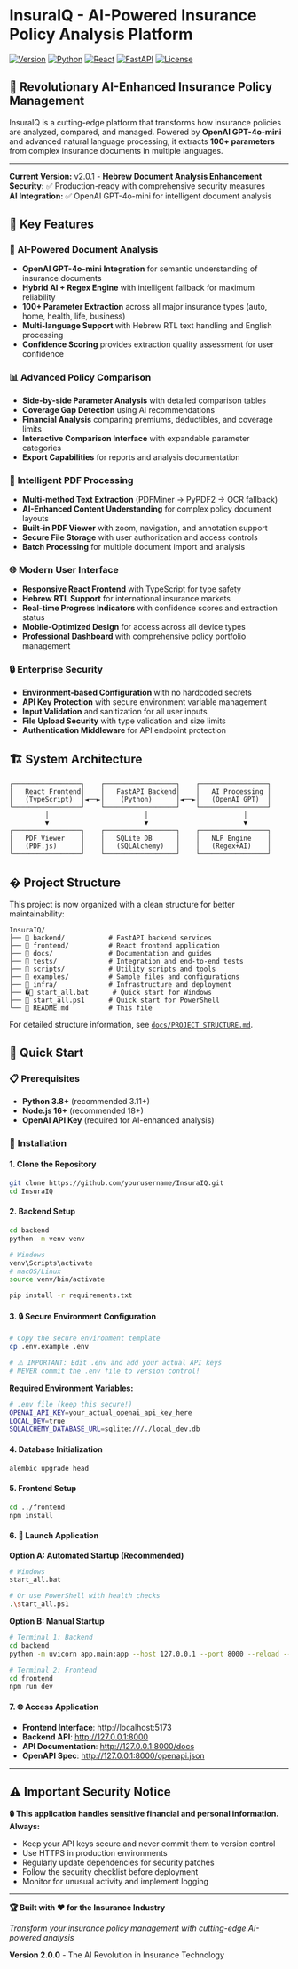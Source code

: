 # InsuraIQ - AI-Powered Insurance Policy Analysis Platform

[![Version](https://img.shields.io/badge/version-2.0.1-blue.svg)](#)
[![Python](https://img.shields.io/badge/python-3.8+-green.svg)](https://python.org)
[![React](https://img.shields.io/badge/react-18.0+-blue.svg)](https://reactjs.org)
[![FastAPI](https://img.shields.io/badge/fastapi-0.104+-red.svg)](https://fastapi.tiangolo.com)
[![License](https://img.shields.io/badge/license-MIT-yellow.svg)](LICENSE)

## 🚀 **Revolutionary AI-Enhanced Insurance Policy Management**

InsuraIQ is a cutting-edge platform that transforms how insurance policies are analyzed, compared, and managed. Powered by **OpenAI GPT-4o-mini** and advanced natural language processing, it extracts **100+ parameters** from complex insurance documents in multiple languages.

---
**Current Version:** v2.0.1 - **Hebrew Document Analysis Enhancement**  
**Security:** ✅ Production-ready with comprehensive security measures  
**AI Integration:** ✅ OpenAI GPT-4o-mini for intelligent document analysis

## 🎯 **Key Features**

### 🧠 **AI-Powered Document Analysis**
- **OpenAI GPT-4o-mini Integration** for semantic understanding of insurance documents
- **Hybrid AI + Regex Engine** with intelligent fallback for maximum reliability
- **100+ Parameter Extraction** across all major insurance types (auto, home, health, life, business)
- **Multi-language Support** with Hebrew RTL text handling and English processing
- **Confidence Scoring** provides extraction quality assessment for user confidence

### 📊 **Advanced Policy Comparison**
- **Side-by-side Parameter Analysis** with detailed comparison tables
- **Coverage Gap Detection** using AI recommendations
- **Financial Analysis** comparing premiums, deductibles, and coverage limits
- **Interactive Comparison Interface** with expandable parameter categories
- **Export Capabilities** for reports and analysis documentation

### 📄 **Intelligent PDF Processing**
- **Multi-method Text Extraction** (PDFMiner → PyPDF2 → OCR fallback)
- **AI-Enhanced Content Understanding** for complex policy document layouts
- **Built-in PDF Viewer** with zoom, navigation, and annotation support
- **Secure File Storage** with user authorization and access controls
- **Batch Processing** for multiple document import and analysis

### 🌐 **Modern User Interface**
- **Responsive React Frontend** with TypeScript for type safety
- **Hebrew RTL Support** for international insurance markets
- **Real-time Progress Indicators** with confidence scores and extraction status
- **Mobile-Optimized Design** for access across all device types
- **Professional Dashboard** with comprehensive policy portfolio management

### 🔒 **Enterprise Security**
- **Environment-based Configuration** with no hardcoded secrets
- **API Key Protection** with secure environment variable management
- **Input Validation** and sanitization for all user inputs
- **File Upload Security** with type validation and size limits
- **Authentication Middleware** for API endpoint protection

## 🏗️ **System Architecture**

```
┌─────────────────┐    ┌──────────────────┐    ┌─────────────────┐
│   React Frontend│    │   FastAPI Backend│    │   AI Processing │
│   (TypeScript)  │◄──►│    (Python)      │◄──►│   (OpenAI GPT)  │
└─────────────────┘    └──────────────────┘    └─────────────────┘
         │                        │                        │
         ▼                        ▼                        ▼
┌─────────────────┐    ┌──────────────────┐    ┌─────────────────┐
│   PDF Viewer    │    │   SQLite DB      │    │   NLP Engine    │
│   (PDF.js)      │    │   (SQLAlchemy)   │    │   (Regex+AI)    │
└─────────────────┘    └──────────────────┘    └─────────────────┘
```

## � Project Structure

This project is now organized with a clean structure for better maintainability:

```
InsuraIQ/
├── 📁 backend/           # FastAPI backend services
├── 📁 frontend/          # React frontend application  
├── 📁 docs/              # Documentation and guides
├── 📁 tests/             # Integration and end-to-end tests
├── 📁 scripts/           # Utility scripts and tools
├── 📁 examples/          # Sample files and configurations
├── 📁 infra/             # Infrastructure and deployment
├── �🚀 start_all.bat      # Quick start for Windows
├── 🚀 start_all.ps1      # Quick start for PowerShell
└── 📄 README.md          # This file
```

For detailed structure information, see [`docs/PROJECT_STRUCTURE.md`](docs/PROJECT_STRUCTURE.md).

## 🚀 Quick Start

### 📋 **Prerequisites**
- **Python 3.8+** (recommended 3.11+)
- **Node.js 16+** (recommended 18+)
- **OpenAI API Key** (required for AI-enhanced analysis)

### 🔧 **Installation**

#### 1. **Clone the Repository**
```bash
git clone https://github.com/yourusername/InsuraIQ.git
cd InsuraIQ
```

#### 2. **Backend Setup**
```bash
cd backend
python -m venv venv

# Windows
venv\Scripts\activate
# macOS/Linux  
source venv/bin/activate

pip install -r requirements.txt
```

#### 3. **🔒 Secure Environment Configuration**
```bash
# Copy the secure environment template
cp .env.example .env

# ⚠️ IMPORTANT: Edit .env and add your actual API keys
# NEVER commit the .env file to version control!
```

**Required Environment Variables:**
```bash
# .env file (keep this secure!)
OPENAI_API_KEY=your_actual_openai_api_key_here
LOCAL_DEV=true
SQLALCHEMY_DATABASE_URL=sqlite:///./local_dev.db
```

#### 4. **Database Initialization**
```bash
alembic upgrade head
```

#### 5. **Frontend Setup**
```bash
cd ../frontend
npm install
```

#### 6. **🚀 Launch Application**

**Option A: Automated Startup (Recommended)**
```bash
# Windows
start_all.bat

# Or use PowerShell with health checks
.\start_all.ps1
```

**Option B: Manual Startup**
```bash
# Terminal 1: Backend
cd backend
python -m uvicorn app.main:app --host 127.0.0.1 --port 8000 --reload --no-use-colors

# Terminal 2: Frontend
cd frontend
npm run dev
```

#### 7. **🌐 Access Application**
- **Frontend Interface**: http://localhost:5173
- **Backend API**: http://127.0.0.1:8000
- **API Documentation**: http://127.0.0.1:8000/docs
- **OpenAPI Spec**: http://127.0.0.1:8000/openapi.json

---

## ⚠️ **Important Security Notice**

**🔒 This application handles sensitive financial and personal information. Always:**
- Keep your API keys secure and never commit them to version control
- Use HTTPS in production environments
- Regularly update dependencies for security patches
- Follow the security checklist before deployment
- Monitor for unusual activity and implement logging

---

**🏆 Built with ❤️ for the Insurance Industry**

*Transform your insurance policy management with cutting-edge AI-powered analysis*

**Version 2.0.0** - The AI Revolution in Insurance Technology
